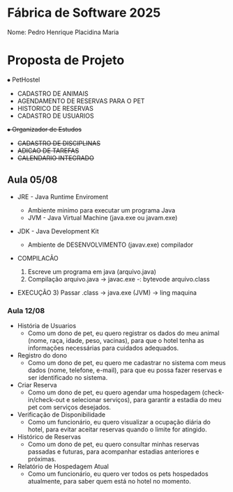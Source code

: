 # Fábrica de Software 2025
Nome: Pedro Henrique Placidina Maria

# Proposta de Projeto

⦁	PetHostel
  *  CADASTRO DE ANIMAIS
  *  AGENDAMENTO DE RESERVAS PARA O PET
  *  HISTORICO DE RESERVAS
  *  CADASTRO DE USUARIOS
    
<s>
 
⦁	Organizador de Estudos
  * CADASTRO DE DISCIPLINAS
  * ADICAO DE TAREFAS
  * CALENDARIO INTEGRADO

</s>

 ## Aula 05/08   

  - JRE - Java Runtime Enviroment
    - Ambiente minimo para executar um programa Java
    - JVM - Java Virtual Machine (java.exe ou javam.exe)

  - JDK - Java Development Kit
    - Ambiente de DESENVOLVIMENTO (javav.exe) compilador

  - COMPILACÃO
    1) Escreve um programa em java (arquivo.java)
    2) Compilação arquivo.java -> javac.exe -: bytevode
    arquivo.class
  - EXECUÇÃO
    3) Passar .class -> java.exe (JVM) -> ling maquina

### Aula 12/08
- História de Usuarios
    - Como um dono de pet, eu quero registrar os dados do meu animal (nome, raça, idade, peso, vacinas), para que o hotel tenha as informações necessárias para cuidados adequados.
- Registro do dono 
    - Como um dono de pet, eu quero me cadastrar no sistema com meus dados (nome, telefone, e-mail), para que eu possa fazer reservas e ser identificado no sistema.
- Criar Reserva 
    - Como um dono de pet, eu quero agendar uma hospedagem (check-in/check-out e selecionar serviços), para garantir a estadia do meu pet com serviços desejados.
- Verificação de Disponibilidade 
    - Como um funcionário, eu quero visualizar a ocupação diária do hotel, para evitar aceitar reservas quando o limite for atingido.
- Histórico de Reservas 
    - Como um dono de pet, eu quero consultar minhas reservas passadas e futuras, para acompanhar estadias anteriores e próximas.
- Relatório de Hospedagem Atual 
    - Como um funcionário, eu quero ver todos os pets hospedados atualmente, para saber quem está no hotel no momento.
  
  







  

    
